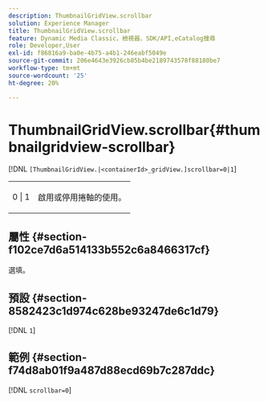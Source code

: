 ```yaml
---
description: ThumbnailGridView.scrollbar
solution: Experience Manager
title: ThumbnailGridView.scrollbar
feature: Dynamic Media Classic，檢視器，SDK/API,eCatalog搜尋
role: Developer,User
exl-id: f86816a9-ba0e-4b75-a4b1-246eabf5049e
source-git-commit: 206e4643e3926cb85b4be2189743578f88180be7
workflow-type: tm+mt
source-wordcount: '25'
ht-degree: 20%

---
```


# ThumbnailGridView.scrollbar{#thumbnailgridview-scrollbar}

[!DNL `[ThumbnailGridView.|<containerId>_gridView.]scrollbar=0|1`]

<table id="table_70E6FDB62C2C4DBBB26BEBAD37A181AD"> 
 <tbody> 
  <tr> 
   <td> <p> <span class="codeph"> 0 | 1</span> </p> </td> 
   <td> <p> 啟用或停用捲軸的使用。 </p> </td> 
  </tr> 
 </tbody> 
</table>

## 屬性 {#section-f102ce7d6a514133b552c6a8466317cf}

選填。

## 預設 {#section-8582423c1d974c628be93247de6c1d79}

[!DNL `1`]

## 範例 {#section-f74d8ab01f9a487d88ecd69b7c287ddc}

[!DNL `scrollbar=0`]
